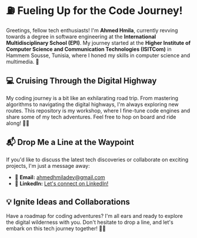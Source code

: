 # ⛽ Fueling Up for the Code Journey!

Greetings, fellow tech enthusiasts! I'm **Ahmed Hmila**, currently revving towards a degree in software engineering at the **International Multidisciplinary School (EPI)**. My journey started at the **Higher Institute of Computer Science and Communication Technologies (ISITCom)** in Hammem Sousse, Tunisia, where I honed my skills in computer science and multimedia. 🏁

## 💻 Cruising Through the Digital Highway

My coding journey is a bit like an exhilarating road trip. From mastering algorithms to navigating the digital highways, I'm always exploring new routes. This repository is my workshop, where I fine-tune code engines and share some of my tech adventures. Feel free to hop on board and ride along! 🚗💨

## 📬 Drop Me a Line at the Waypoint

If you'd like to discuss the latest tech discoveries or collaborate on exciting projects, I'm just a message away:

- 📧 **Email:** [ahmedhmiladev@gmail.com](mailto:ahmedhmiladev@gmail.com)
- 💼 **LinkedIn:** [Let's connect on LinkedIn!](https://www.linkedin.com/in/ahmed-hmila/)

## 💡 Ignite Ideas and Collaborations

Have a roadmap for coding adventures? I'm all ears and ready to explore the digital wilderness with you. Don't hesitate to drop a line, and let's embark on this tech journey together! 🚀🌟
